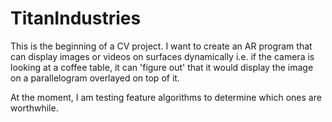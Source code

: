 # TitanIndustries
This is the beginning of a CV project. I want to create an AR
program that can display images or videos on surfaces dynamically i.e.
if the camera is looking at a coffee table, it can 'figure out' that it would
display the image on a parallelogram overlayed on top of it.

At the moment, I am testing feature algorithms to determine which ones are worthwhile.
